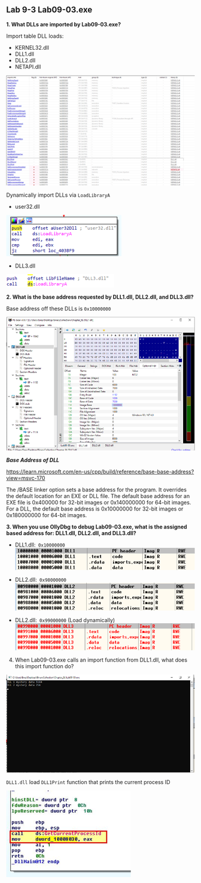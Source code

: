 ## Lab 9-3 Lab09-03.exe

**1. What DLLs are imported by Lab09-03.exe?**

Import table DLL loads:
- KERNEL32.dll
- DLL1.dll
- DLL2.dll
- NETAPI.dll

![alt text](img/L9-3-Q1.png)

Dynamically import DLLs via `LoadLibraryA`

- user32.dll

![alt text](img/L9-3-Q1-1.png)

- DLL3.dll

![alt text](img/L9-3-Q1-2.png)


**2. What is the base address requested by DLL1.dll, DLL2.dll, and DLL3.dll?**

Base address off these DLLs is `0x10000000`

![alt text](img/L9-3-Q2.png)




***Base Address of DLL***

https://learn.microsoft.com/en-us/cpp/build/reference/base-base-address?view=msvc-170

The /BASE linker option sets a base address for the program. It overrides the default location for an EXE or DLL file. The default base address for an EXE file is 0x400000 for 32-bit images or 0x140000000 for 64-bit images. For a DLL, the default base address is 0x10000000 for 32-bit images or 0x180000000 for 64-bit images.



**3. When you use OllyDbg to debug Lab09-03.exe, what is the assigned based
address for: DLL1.dll, DLL2.dll, and DLL3.dll?**

- DLL1.dll:` 0x10000000`
![alt text](img/L9-3-Q3-1.png)


- DLL2.dll:` 0x98000000`
![alt text](img/L9-3-Q3-2.png)

- DLL2.dll:` 0x99000000` (Load dynamically)
![alt text](img/L9-3-Q3-3.png)






4. When Lab09-03.exe calls an import function from DLL1.dll, what does
this import function do?

![alt text](img/L9-3-Q4-1.png)


`DLL1.dll` load `DLL1Print` function that prints the current process ID

![alt text](img/L9-3-Q4-2.png)



